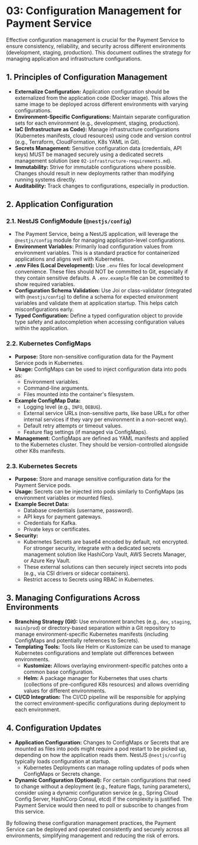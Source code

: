 # 03: Configuration Management for Payment Service

Effective configuration management is crucial for the Payment Service to ensure consistency, reliability, and security across different environments (development, staging, production). This document outlines the strategy for managing application and infrastructure configurations.

## 1. Principles of Configuration Management

*   **Externalize Configuration:** Application configuration should be externalized from the application code (Docker image). This allows the same image to be deployed across different environments with varying configurations.
*   **Environment-Specific Configurations:** Maintain separate configuration sets for each environment (e.g., development, staging, production).
*   **IaC (Infrastructure as Code):** Manage infrastructure configurations (Kubernetes manifests, cloud resources) using code and version control (e.g., Terraform, CloudFormation, K8s YAML in Git).
*   **Secrets Management:** Sensitive configuration data (credentials, API keys) MUST be managed securely using a dedicated secrets management solution (see `02-infrastructure-requirements.md`).
*   **Immutability:** Strive for immutable configurations where possible. Changes should result in new deployments rather than modifying running systems directly.
*   **Auditability:** Track changes to configurations, especially in production.

## 2. Application Configuration

### 2.1. NestJS ConfigModule (`@nestjs/config`)

*   The Payment Service, being a NestJS application, will leverage the `@nestjs/config` module for managing application-level configurations.
*   **Environment Variables:** Primarily load configuration values from environment variables. This is a standard practice for containerized applications and aligns well with Kubernetes.
*   **.env Files (Local Development):** Use `.env` files for local development convenience. These files should NOT be committed to Git, especially if they contain sensitive defaults. A `.env.example` file can be committed to show required variables.
*   **Configuration Schema Validation:** Use Joi or class-validator (integrated with `@nestjs/config`) to define a schema for expected environment variables and validate them at application startup. This helps catch misconfigurations early.
*   **Typed Configuration:** Define a typed configuration object to provide type safety and autocompletion when accessing configuration values within the application.

### 2.2. Kubernetes ConfigMaps

*   **Purpose:** Store non-sensitive configuration data for the Payment Service pods in Kubernetes.
*   **Usage:** ConfigMaps can be used to inject configuration data into pods as:
    *   Environment variables.
    *   Command-line arguments.
    *   Files mounted into the container's filesystem.
*   **Example ConfigMap Data:**
    *   Logging level (e.g., `INFO`, `DEBUG`).
    *   External service URLs (non-sensitive parts, like base URLs for other internal services if they vary per environment in a non-secret way).
    *   Default retry attempts or timeout values.
    *   Feature flag settings (if managed via ConfigMaps).
*   **Management:** ConfigMaps are defined as YAML manifests and applied to the Kubernetes cluster. They should be version-controlled alongside other K8s manifests.

### 2.3. Kubernetes Secrets

*   **Purpose:** Store and manage sensitive configuration data for the Payment Service pods.
*   **Usage:** Secrets can be injected into pods similarly to ConfigMaps (as environment variables or mounted files).
*   **Example Secret Data:**
    *   Database credentials (username, password).
    *   API keys for payment gateways.
    *   Credentials for Kafka.
    *   Private keys or certificates.
*   **Security:**
    *   Kubernetes Secrets are base64 encoded by default, not encrypted. For stronger security, integrate with a dedicated secrets management solution like HashiCorp Vault, AWS Secrets Manager, or Azure Key Vault.
    *   These external solutions can then securely inject secrets into pods (e.g., via CSI drivers or sidecar containers).
    *   Restrict access to Secrets using RBAC in Kubernetes.

## 3. Managing Configurations Across Environments

*   **Branching Strategy (Git):** Use environment branches (e.g., `dev`, `staging`, `main`/`prod`) or directory-based separation within a Git repository to manage environment-specific Kubernetes manifests (including ConfigMaps and potentially references to Secrets).
*   **Templating Tools:** Tools like Helm or Kustomize can be used to manage Kubernetes configurations and template out differences between environments.
    *   **Kustomize:** Allows overlaying environment-specific patches onto a common base configuration.
    *   **Helm:** A package manager for Kubernetes that uses charts (collections of pre-configured K8s resources) and allows overriding values for different environments.
*   **CI/CD Integration:** The CI/CD pipeline will be responsible for applying the correct environment-specific configurations during deployment to each environment.

## 4. Configuration Updates

*   **Application Configuration:** Changes to ConfigMaps or Secrets that are mounted as files into pods might require a pod restart to be picked up, depending on how the application reads them. NestJS `@nestjs/config` typically loads configuration at startup.
    *   Kubernetes Deployments can manage rolling updates of pods when ConfigMaps or Secrets change.
*   **Dynamic Configuration (Optional):** For certain configurations that need to change without a deployment (e.g., feature flags, tuning parameters), consider using a dynamic configuration service (e.g., Spring Cloud Config Server, HashiCorp Consul, etcd) if the complexity is justified. The Payment Service would then need to poll or subscribe to changes from this service.

By following these configuration management practices, the Payment Service can be deployed and operated consistently and securely across all environments, simplifying management and reducing the risk of errors.